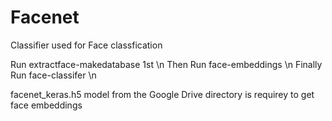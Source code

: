 # Facenet
Classifier used for Face classfication

Run extractface-makedatabase 1st \n
Then Run face-embeddings \n
Finally Run face-classifer \n

facenet_keras.h5 model from the Google Drive directory is requirey to get face embeddings
